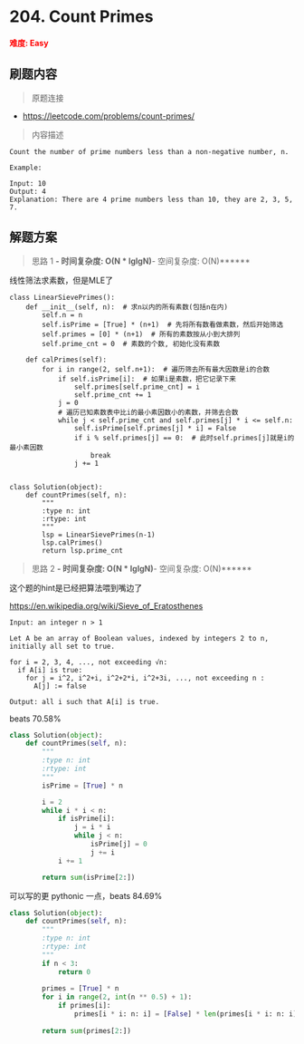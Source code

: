 # 204. Count Primes

**<font color=red>难度: Easy</font>**

## 刷题内容

> 原题连接

* https://leetcode.com/problems/count-primes/

> 内容描述

```
Count the number of prime numbers less than a non-negative number, n.

Example:

Input: 10
Output: 4
Explanation: There are 4 prime numbers less than 10, they are 2, 3, 5, 7.
```

## 解题方案

> 思路 1
******- 时间复杂度: O(N * lglgN)******- 空间复杂度: O(N)******

线性筛法求素数，但是MLE了


```
class LinearSievePrimes():
    def __init__(self, n):  # 求n以内的所有素数(包括n在内)
        self.n = n
        self.isPrime = [True] * (n+1)  # 先将所有数看做素数，然后开始筛选
        self.primes = [0] * (n+1)  # 所有的素数按从小到大排列
        self.prime_cnt = 0  # 素数的个数, 初始化没有素数

    def calPrimes(self):
        for i in range(2, self.n+1):  # 遍历筛去所有最大因数是i的合数
            if self.isPrime[i]:  # 如果i是素数，把它记录下来
                self.primes[self.prime_cnt] = i
                self.prime_cnt += 1
            j = 0
            # 遍历已知素数表中比i的最小素因数小的素数，并筛去合数
            while j < self.prime_cnt and self.primes[j] * i <= self.n:
                self.isPrime[self.primes[j] * i] = False
                if i % self.primes[j] == 0:  # 此时self.primes[j]就是i的最小素因数
                    break
                j += 1
                
                
class Solution(object):
    def countPrimes(self, n):
        """
        :type n: int
        :rtype: int
        """
        lsp = LinearSievePrimes(n-1)
        lsp.calPrimes()
        return lsp.prime_cnt
```

> 思路 2
******- 时间复杂度: O(N * lglgN)******- 空间复杂度: O(N)******


这个题的hint是已经把算法喂到嘴边了

<https://en.wikipedia.org/wiki/Sieve_of_Eratosthenes>


```
Input: an integer n > 1
 
Let A be an array of Boolean values, indexed by integers 2 to n,
initially all set to true.
 
for i = 2, 3, 4, ..., not exceeding √n:
  if A[i] is true:
    for j = i^2, i^2+i, i^2+2*i, i^2+3i, ..., not exceeding n :
      A[j] := false
 
Output: all i such that A[i] is true.
```

beats 70.58%

```python
class Solution(object):
    def countPrimes(self, n):
        """
        :type n: int
        :rtype: int
        """
        isPrime = [True] * n

        i = 2
        while i * i < n:
            if isPrime[i]:
                j = i * i
                while j < n:
                    isPrime[j] = 0
                    j += i
            i += 1

        return sum(isPrime[2:])
```


可以写的更 pythonic 一点，beats 84.69%

```python
class Solution(object):
    def countPrimes(self, n):
        """
        :type n: int
        :rtype: int
        """
        if n < 3:
            return 0
        
        primes = [True] * n
        for i in range(2, int(n ** 0.5) + 1):
            if primes[i]:
                primes[i * i: n: i] = [False] * len(primes[i * i: n: i])
                
        return sum(primes[2:])
```
